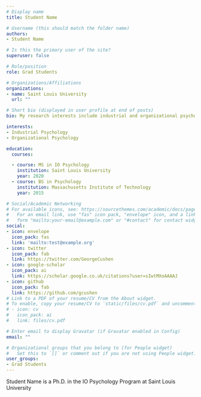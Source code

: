 ```yaml
---
# Display name
title: Student Name

# Username (this should match the folder name)
authors:
- Student Name

# Is this the primary user of the site?
superuser: false

# Role/position
role: Grad Students

# Organizations/Affiliations
organizations:
- name: Saint Louis University
  url: ""

# Short bio (displayed in user profile at end of posts)
bio: My research interests include industrial and organizational psychology.

interests:
- Industrial Psychology
- Organizational Psychology

education:
  courses:

  - course: MS in IO Psychology
    institution: Saint Louis University
    year: 2020
  - course: BS in Psychology
    institution: Massachusetts Institute of Technology
    year: 2015

# Social/Academic Networking
# For available icons, see: https://sourcethemes.com/academic/docs/page-builder/#icons
#   For an email link, use "fas" icon pack, "envelope" icon, and a link in the
#   form "mailto:your-email@example.com" or "#contact" for contact widget.
social:
- icon: envelope
  icon_pack: fas
  link: 'mailto:test@example.org'
- icon: twitter
  icon_pack: fab
  link: https://twitter.com/GeorgeCushen
- icon: google-scholar
  icon_pack: ai
  link: https://scholar.google.co.uk/citations?user=sIwtMXoAAAAJ
- icon: github
  icon_pack: fab
  link: https://github.com/gcushen
# Link to a PDF of your resume/CV from the About widget.
# To enable, copy your resume/CV to `static/files/cv.pdf` and uncomment the lines below.
# - icon: cv
#   icon_pack: ai
#   link: files/cv.pdf

# Enter email to display Gravatar (if Gravatar enabled in Config)
email: ""

# Organizational groups that you belong to (for People widget)
#   Set this to `[]` or comment out if you are not using People widget.
user_groups:
- Grad Students
---
```


Student Name is a Ph.D. in the IO Psychology Program at Saint Louis University